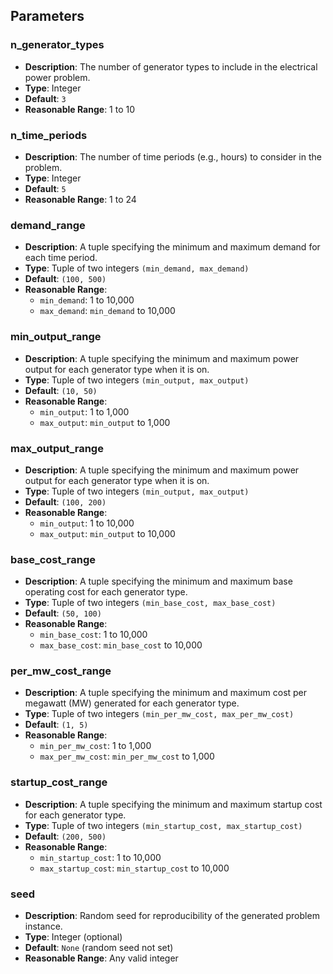 ## Parameters

### n_generator_types

- **Description**: The number of generator types to include in the electrical power problem.
- **Type**: Integer
- **Default**: `3`
- **Reasonable Range**: 1 to 10

### n_time_periods

- **Description**: The number of time periods (e.g., hours) to consider in the problem.
- **Type**: Integer
- **Default**: `5`
- **Reasonable Range**: 1 to 24

### demand_range

- **Description**: A tuple specifying the minimum and maximum demand for each time period.
- **Type**: Tuple of two integers `(min_demand, max_demand)`
- **Default**: `(100, 500)`
- **Reasonable Range**:
  - `min_demand`: 1 to 10,000
  - `max_demand`: `min_demand` to 10,000

### min_output_range

- **Description**: A tuple specifying the minimum and maximum power output for each generator type when it is on.
- **Type**: Tuple of two integers `(min_output, max_output)`
- **Default**: `(10, 50)`
- **Reasonable Range**:
  - `min_output`: 1 to 1,000
  - `max_output`: `min_output` to 1,000

### max_output_range

- **Description**: A tuple specifying the minimum and maximum power output for each generator type when it is on.
- **Type**: Tuple of two integers `(min_output, max_output)`
- **Default**: `(100, 200)`
- **Reasonable Range**:
  - `min_output`: 1 to 10,000
  - `max_output`: `min_output` to 10,000

### base_cost_range

- **Description**: A tuple specifying the minimum and maximum base operating cost for each generator type.
- **Type**: Tuple of two integers `(min_base_cost, max_base_cost)`
- **Default**: `(50, 100)`
- **Reasonable Range**:
  - `min_base_cost`: 1 to 10,000
  - `max_base_cost`: `min_base_cost` to 10,000

### per_mw_cost_range

- **Description**: A tuple specifying the minimum and maximum cost per megawatt (MW) generated for each generator type.
- **Type**: Tuple of two integers `(min_per_mw_cost, max_per_mw_cost)`
- **Default**: `(1, 5)`
- **Reasonable Range**:
  - `min_per_mw_cost`: 1 to 1,000
  - `max_per_mw_cost`: `min_per_mw_cost` to 1,000

### startup_cost_range

- **Description**: A tuple specifying the minimum and maximum startup cost for each generator type.
- **Type**: Tuple of two integers `(min_startup_cost, max_startup_cost)`
- **Default**: `(200, 500)`
- **Reasonable Range**:
  - `min_startup_cost`: 1 to 10,000
  - `max_startup_cost`: `min_startup_cost` to 10,000

### seed

- **Description**: Random seed for reproducibility of the generated problem instance.
- **Type**: Integer (optional)
- **Default**: `None` (random seed not set)
- **Reasonable Range**: Any valid integer